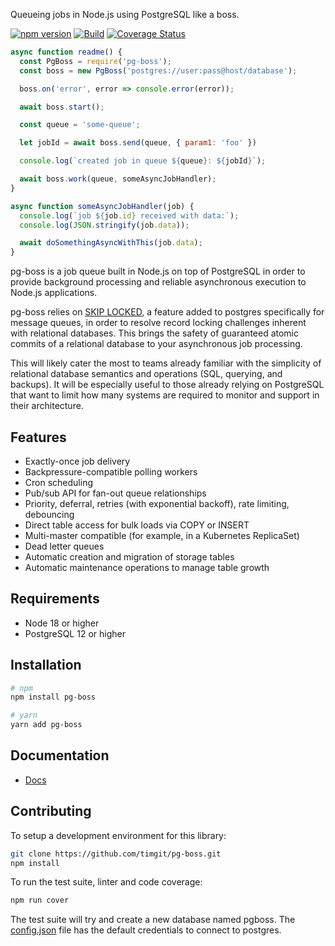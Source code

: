 Queueing jobs in Node.js using PostgreSQL like a boss.

[![npm version](https://badge.fury.io/js/pg-boss.svg)](https://badge.fury.io/js/pg-boss)
[![Build](https://github.com/timgit/pg-boss/actions/workflows/ci.yml/badge.svg?branch=master)](https://github.com/timgit/pg-boss/actions/workflows/ci.yml)
[![Coverage Status](https://coveralls.io/repos/github/timgit/pg-boss/badge.svg?branch=master)](https://coveralls.io/github/timgit/pg-boss?branch=master)

```js
async function readme() {
  const PgBoss = require('pg-boss');
  const boss = new PgBoss('postgres://user:pass@host/database');

  boss.on('error', error => console.error(error));

  await boss.start();

  const queue = 'some-queue';

  let jobId = await boss.send(queue, { param1: 'foo' })

  console.log(`created job in queue ${queue}: ${jobId}`);

  await boss.work(queue, someAsyncJobHandler);
}

async function someAsyncJobHandler(job) {
  console.log(`job ${job.id} received with data:`);
  console.log(JSON.stringify(job.data));

  await doSomethingAsyncWithThis(job.data);
}
```

pg-boss is a job queue built in Node.js on top of PostgreSQL in order to provide background processing and reliable asynchronous execution to Node.js applications.

pg-boss relies on [SKIP LOCKED](https://www.2ndquadrant.com/en/blog/what-is-select-skip-locked-for-in-postgresql-9-5/), a feature added to postgres specifically for message queues, in order to resolve record locking challenges inherent with relational databases. This brings the safety of guaranteed atomic commits of a relational database to your asynchronous job processing.

This will likely cater the most to teams already familiar with the simplicity of relational database semantics and operations (SQL, querying, and backups). It will be especially useful to those already relying on PostgreSQL that want to limit how many systems are required to monitor and support in their architecture.

## Features
* Exactly-once job delivery
* Backpressure-compatible polling workers
* Cron scheduling
* Pub/sub API for fan-out queue relationships
* Priority, deferral, retries (with exponential backoff), rate limiting, debouncing
* Direct table access for bulk loads via COPY or INSERT
* Multi-master compatible (for example, in a Kubernetes ReplicaSet)
* Dead letter queues
* Automatic creation and migration of storage tables
* Automatic maintenance operations to manage table growth

## Requirements
* Node 18 or higher
* PostgreSQL 12 or higher

## Installation

``` bash
# npm
npm install pg-boss

# yarn
yarn add pg-boss
```

## Documentation
* [Docs](docs/readme.md)

## Contributing

To setup a development environment for this library:

```bash
git clone https://github.com/timgit/pg-boss.git
npm install
```

To run the test suite, linter and code coverage:
```bash
npm run cover
```

The test suite will try and create a new database named pgboss. The [config.json](test/config.json) file has the default credentials to connect to postgres. 

